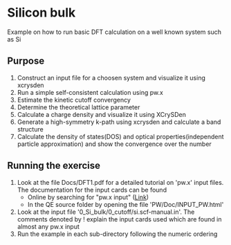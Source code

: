 # Silicon bulk
Example on how to run basic DFT calculation on a well known system such as Si

## Purpose
  1. Construct an input file for a choosen system and visualize it using xcrysden 
  2. Run a simple self-consistent calculation using pw.x
  3. Estimate the kinetic cutoff convergency
  4. Determine the theoretical lattice parameter
  5. Calculate a charge density and visualize it using XCrySDen
  6. Generate a high-symmetry k-path using xcrysden and calculate a band structure
  7. Calculate the density of states(DOS) and optical properties(independent particle approximation) and show the convergence over the number

## Running the exercise
  1. Look at the file Docs/DFT1.pdf for a detailed tutorial on 'pw.x' input files.
     The documentation for the input cards can be found
      - Online by searching for "pw.x input" ([Link](http://web.mit.edu/espresso_v6.1/i386_linux26/qe-6.1/Doc/INPUT_PW.html))
      - In the QE source folder by opening the file 'PW/Doc/INPUT_PW.html'
  2. Look at the input file '0_Si_bulk/0_cutoff/si.scf-manual.in'.
     The comments denoted by ! explain the input cards used which are found in almost any pw.x input
  3. Run the example in each sub-directory following the numeric ordering

      
        
        
